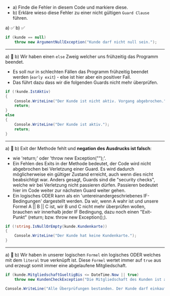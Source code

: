 ﻿- a) Finde die Fehler in diesem Code und markiere diese.
- b) Erkläre wieso diese Fehler zu einer nicht gültigen `Guard Clause` führen. 

a) ✅ b) ✅
```csharp
if (kunde == null)
    throw new ArgumentNullException("Kunde darf nicht null sein.");
```

---

a) 💢 
b) Wir haben einen ``else`` Zweig welcher uns frühzeitig das Programm beendet. 
* Es soll nur in schlechten Fällen das Programm frühzeitig beendet werden (``early exit``) - else ist hier aber ein positiver Fall.
* Das führt dazu dass wir die folgenden Guards nicht mehr überprüfen. 
```csharp
if (!kunde.IstAktiv)
{
    Console.WriteLine("Der Kunde ist nicht aktiv. Vorgang abgebrochen.");
    return;
}
else 
{
    Console.WriteLine("Der Kunde ist aktiv.");
    return;
}
```

---

a) 💢 
b) Exit der Methode fehlt und **negation des Ausdrucks ist falsch**: 
  - wie 'return;' oder 'throw new Exception("");'. 
  - Ein Fehlen des Exits in der Methode bedeutet, der Code wird nicht abgebrochen bei Verletzung einer Guard.
     Es wird dadurch möglicherweise ein gültiger Zustand erreicht, auch wenn dies nicht beabsichtigt war. 
     Anders gesagt, Guards sind die "security checks", welche wir bei Verletzung nicht passieren dürfen. 
     Passieren bedeutet hier im Code weiter zur nächsten Guard weiter gehen.
  - Ein logisches ODER kann als ein 'untereinandergeschriebenes IF-Bedingungen' dargestellt werden. 
     Da wir, wenn A wahr ist und unsere Formel A || B || C ist, wir B und C nicht mehr überprüfen wollen, 
     brauchen wir innerhalb jeder IF Bedingung, dazu noch einen "Exit-Punkt" (return; bzw. throw new Exception();).

```csharp
if (!string.IsNullOrEmpty(kunde.Kundenkarte))
{
    Console.WriteLine("Der Kunde hat keine Kundenkarte.");
}
```

---

a) 💢
b) Wir haben in unserer logischen ``Formel`` ein logisches ODER welches mit dem ``literal`` true verknüpft ist. Diese ``Formel`` wertet immer auf ``true`` aus und erzeugt somit immer eine abgelaufene Mitgliedschaft.
```csharp
if (kunde.MitgliedschaftGueltigBis <= DateTime.Now || true)
    throw new KundenCheckException("Die Mitgliedschaft des Kunden ist abgelaufen.");

Console.WriteLine("Alle Überprüfungen bestanden. Der Kunde darf einkaufen!");
```